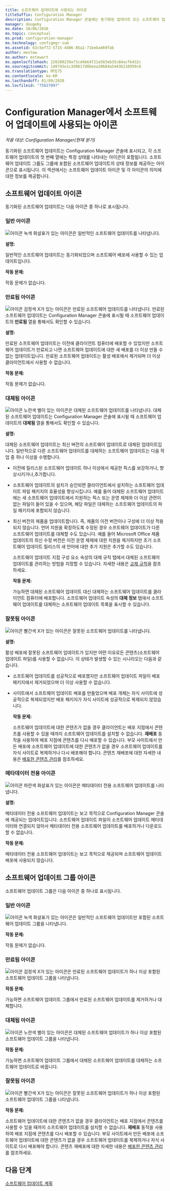 ```yaml
---
title: 소프트웨어 업데이트에 사용되는 아이콘
titleSuffix: Configuration Manager
description: Configuration Manager 콘솔에는 동기화된 업데이트 또는 소프트웨어 업데이트 그룹의 상태를 나타내는 아이콘이 포함되어 있습니다.
manager: dougeby
ms.date: 10/06/2016
ms.topic: conceptual
ms.prod: configuration-manager
ms.technology: configmgr-sum
ms.assetid: 63c5ef72-5715-4d86-85a2-71beba469fab
author: mestew
ms.author: mstewart
ms.openlocfilehash: 220280239a73cd4b64f21a503eb35c84acfb432c
ms.sourcegitcommit: 148745e1c3d9817d8beea20684a54436210959c6
ms.translationtype: MTE75
ms.contentlocale: ko-KR
ms.lasthandoff: 01/09/2020
ms.locfileid: "75827097"
---
```

# <a name="icons-used-for-software-updates-in-configuration-manager"></a>Configuration Manager에서 소프트웨어 업데이트에 사용되는 아이콘

*적용 대상: Configuration Manager(현재 분기)*

동기화된 소프트웨어 업데이트는 Configuration Manager 콘솔에 표시되고, 각 소프트웨어 업데이트의 첫 번째 열에는 특정 상태를 나타내는 아이콘이 포함됩니다. 소프트웨어 업데이트 그룹도 그룹에 포함된 소프트웨어 업데이트의 상태 정보를 제공하는 아이콘으로 표시됩니다. 이 섹션에서는 소프트웨어 업데이트 아이콘 및 각 아이콘의 의미에 대한 정보를 제공합니다.  

## <a name="icons-for-software-updates"></a>소프트웨어 업데이트 아이콘  
 동기화된 소프트웨어 업데이트는 다음 아이콘 중 하나로 표시됩니다.  

### <a name="normal-icon"></a>일반 아이콘  
 ![아이콘](../media/Normal.jpg "일반 아이콘") 녹색 화살표가 있는 아이콘은 일반적인 소프트웨어 업데이트를 나타냅니다.  

 **설명:**  

 일반적인 소프트웨어 업데이트는 동기화되었으며 소프트웨어 배포에 사용할 수 있는 업데이트입니다.  

 **작동 문제:**  

 작동 문제가 없습니다.  

### <a name="expired-icon"></a>만료됨 아이콘  
 ![아이콘](../media/Expired.jpg "만료됨 아이콘") 검정색 X가 있는 아이콘은 만료된 소프트웨어 업데이트를 나타냅니다. 만료된 소프트웨어 업데이트는 Configuration Manager 콘솔에 표시될 때 소프트웨어 업데이트의 **만료됨** 열을 통해서도 확인할 수 있습니다.  

 **설명:**  

 만료된 소프트웨어 업데이트는 이전에 클라이언트 컴퓨터에 배포할 수 있었지만 소프트웨어 업데이트가 만료되고 나면 소프트웨어 업데이트에 대한 새 배포를 더 이상 만들 수 없는 업데이트입니다. 만료된 소프트웨어 업데이트는 활성 배포에서 제거되며 더 이상 클라이언트에서 사용할 수 없습니다.  

 **작동 문제:**  

 작동 문제가 없습니다.

### <a name="superseded-icon"></a>대체됨 아이콘  
 ![아이콘](../media/Superseded.jpg "대체됨 아이콘") 노란색 별이 있는 아이콘은 대체된 소프트웨어 업데이트를 나타냅니다. 대체된 소프트웨어 업데이트는 Configuration Manager 콘솔에 표시될 때 소프트웨어 업데이트의 **대체됨** 열을 통해서도 확인할 수 있습니다.  

 **설명:**  

 대체된 소프트웨어 업데이트는 최신 버전의 소프트웨어 업데이트로 대체된 업데이트입니다. 일반적으로 다른 소프트웨어 업데이트를 대체하는 소프트웨어 업데이트는 다음 작업 중 하나 이상을 수행합니다.  

- 이전에 릴리스된 소프트웨어 업데이트 하나 이상에서 제공한 픽스를 보강하거나, 향상시키거나,추가합니다.  

- 소프트웨어 업데이트의 설치가 승인되면 클라이언트에서 설치하는 소프트웨어 업데이트 파일 패키지의 효율성을 향상시킵니다. 예를 들어 대체된 소프트웨어 업데이트에는 새 소프트웨어 업데이트에서 지원하는 픽스 또는 운영 체제와 더 이상 관련이 없는 파일이 들어 있을 수 있으며, 해당 파일은 대체하는 소프트웨어 업데이트의 파일 패키지에 포함되지 않습니다.  

- 최신 버전의 제품을 업데이트합니다. 즉, 제품의 이전 버전이나 구성에 더 이상 적용되지 않습니다. 언어 지원을 확장하도록 수정된 경우 소프트웨어 업데이트가 다른 소프트웨어 업데이트를 대체할 수도 있습니다. 예를 들어 Microsoft Office 제품 업데이트의 최신 수정 버전은 이전 운영 체제에 대한 지원을 제거하지만 초기 소프트웨어 업데이트 릴리스의 새 언어에 대한 추가 지원은 추가할 수도 있습니다.  

  소프트웨어 업데이트 지점 구성 요소 속성의 대체 규칙 탭에서 대체된 소프트웨어 업데이트를 관리하는 방법을 지정할 수 있습니다. 자세한 내용은 [교체 규칙](../plan-design/plan-for-software-updates.md#BKMK_SupersedenceRules)을 참조하세요.  

  **작동 문제:**  

  가능하면 대체된 소프트웨어 업데이트 대신 대체하는 소프트웨어 업데이트를 클라이언트 컴퓨터에 배포합니다. 소프트웨어 업데이트 속성의 **대체 정보** 탭에서 소프트웨어 업데이트를 대체하는 소프트웨어 업데이트 목록을 표시할 수 있습니다.  

### <a name="invalid-icon"></a>잘못됨 아이콘  
 ![아이콘](../media/Invalid.jpg "잘못됨 아이콘") 빨간색 X가 있는 아이콘은 잘못된 소프트웨어 업데이트를 나타냅니다.  

 **설명:**  

 활성 배포에 잘못된 소프트웨어 업데이트가 있지만 어떤 이유로든 콘텐츠(소프트웨어 업데이트 파일)를 사용할 수 없습니다. 이 상태가 발생할 수 있는 시나리오는 다음과 같습니다.  

- 소프트웨어 업데이트를 성공적으로 배포했지만 소프트웨어 업데이트 파일이 배포 패키지에서 제거되었으며 더 이상 사용할 수 없습니다.  

- 사이트에서 소프트웨어 업데이트 배포를 만들었으며 배포 개체는 자식 사이트에 성공적으로 복제되었지만 배포 패키지가 자식 사이트에 성공적으로 복제되지 않았습니다.  

  **작동 문제:**  

  소프트웨어 업데이트에 대한 콘텐츠가 없을 경우 클라이언트는 배포 지점에서 콘텐츠를 사용할 수 있을 때까지 소프트웨어 업데이트를 설치할 수 없습니다. **재배포** 동작을 사용하여 배포 지점에 콘텐츠를 다시 배포할 수 있습니다. 부모 사이트에서 만든 배포에 소프트웨어 업데이트에 대한 콘텐츠가 없을 경우 소프트웨어 업데이트를 자식 사이트로 복제하거나 다시 배포해야 합니다. 콘텐츠 재배포에 대한 자세한 내용은 [배포한 콘텐츠 관리](../../core/servers/deploy/configure/deploy-and-manage-content.md#bkmk_manage)를 참조하세요.  

### <a name="metadata-only-icon"></a>메타데이터 전용 아이콘
 ![아이콘](../media/MetadataOnly.png "메타데이터 전용 아이콘") 파란색 화살표가 있는 아이콘은 메타데이터 전용 소프트웨어 업데이트를 나타냅니다.

 **설명:**  

 메타데이터 전용 소프트웨어 업데이트는 보고 목적으로 Configuration Manager 콘솔에 제공되는 업데이트입니다. 소프트웨어 업데이트 파일이 소프트웨어 업데이트 메타데이터와 연결되지 않아서 메타데이터 전용 소프트웨어 업데이트를 배포하거나 다운로드할 수 없습니다.  

 **작동 문제:**  

 메타데이터 전용 소프트웨어 업데이트는 보고 목적으로 제공되며 소프트웨어 업데이트 배포에 사용되지 않습니다.  

## <a name="icons-for-software-update-groups"></a>소프트웨어 업데이트 그룹 아이콘  
 소프트웨어 업데이트 그룹은 다음 아이콘 중 하나로 표시됩니다.  

### <a name="normal-icon"></a>일반 아이콘  
 ![아이콘](../media/Normal.jpg "일반 아이콘") 녹색 화살표가 있는 아이콘은 일반적인 소프트웨어 업데이트만 포함된 소프트웨어 업데이트 그룹을 나타냅니다.  

 **작동 문제:**  

 작동 문제가 없습니다.  

### <a name="expired-icon"></a>만료됨 아이콘  
 ![아이콘](../media/Expired.jpg "만료됨 아이콘") 검정색 X가 있는 아이콘은 만료된 소프트웨어 업데이트가 하나 이상 포함된 소프트웨어 업데이트 그룹을 나타냅니다.  

 **작동 문제:**  

 가능하면 소프트웨어 업데이트 그룹에서 만료된 소프트웨어 업데이트를 제거하거나 대체합니다.  

### <a name="superseded-icon"></a>대체됨 아이콘  
 ![아이콘](../media/Superseded.jpg "대체됨 아이콘") 노란색 별이 있는 아이콘은 대체된 소프트웨어 업데이트가 하나 이상 포함된 소프트웨어 업데이트 그룹을 나타냅니다.  

 **작동 문제:**  

 가능하면 소프트웨어 업데이트 그룹에서 대체된 소프트웨어 업데이트를 대체하는 소프트웨어 업데이트로 바꿉니다.  

### <a name="invalid-icon"></a>잘못됨 아이콘  
 ![아이콘](../media/Invalid.jpg "잘못됨 아이콘") 빨간색 X가 있는 아이콘은 잘못된 소프트웨어 업데이트가 하나 이상 포함된 소프트웨어 업데이트 그룹을 나타냅니다.  

 **작동 문제:**  

 소프트웨어 업데이트에 대한 콘텐츠가 없을 경우 클라이언트는 배포 지점에서 콘텐츠를 사용할 수 있을 때까지 소프트웨어 업데이트를 설치할 수 없습니다. **재배포** 동작을 사용하여 배포 지점에 콘텐츠를 다시 배포할 수 있습니다. 부모 사이트에서 만든 배포에 소프트웨어 업데이트에 대한 콘텐츠가 없을 경우 소프트웨어 업데이트를 복제하거나 자식 사이트로 다시 배포해야 합니다. 콘텐츠 재배포에 대한 자세한 내용은 [배포한 콘텐츠 관리](../../core/servers/deploy/configure/deploy-and-manage-content.md#bkmk_manage)를 참조하세요.  


## <a name="next-steps"></a>다음 단계 

[소프트웨어 업데이트 계획](/sccm/sum/plan-design/plan-for-software-updates)
